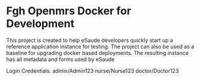 # Fgh Openmrs Docker for Development

This project is created to help eSaude developers quickly start up a reference application instance for testing. The project can also be used
as a baseline for upgrading docker based deployments. The resulting instance has all metadata and forms used by eSaude

Login Credentials.
admin/Admin123
nurse/Nurse123
doctor/Doctor123